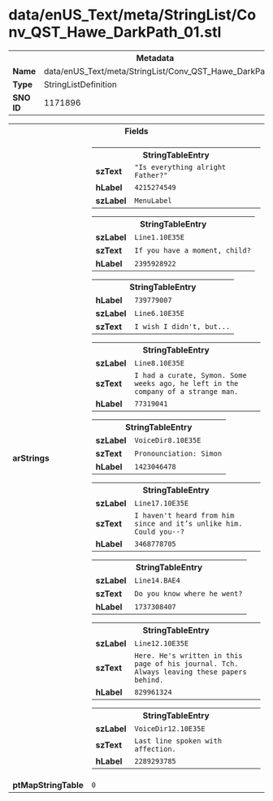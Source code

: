 <h1>data/enUS_Text/meta/StringList/Conv_QST_Hawe_DarkPath_01.stl</h1><table><tr><th colspan="100%">Metadata</th></tr><tr><td><b>Name</b></td><td>data/enUS_Text/meta/StringList/Conv_QST_Hawe_DarkPath_01.stl</td></tr><tr><td><b>Type</b></td><td>StringListDefinition</td></tr><tr><td><b>SNO ID</b></td><td>1171896</td></tr></table>

<table><tr><th colspan="100%">Fields</th></tr><tr><td><b>arStrings</b></td><td><table><tr><th colspan="100%">StringTableEntry</th></tr><tr><td><b>szText</b></td><td><code>"Is everything alright Father?"</code></td></tr><tr><td><b>hLabel</b></td><td><code>4215274549</code></td></tr><tr><td><b>szLabel</b></td><td><code>MenuLabel</code></td></tr></table>


<table><tr><th colspan="100%">StringTableEntry</th></tr><tr><td><b>szLabel</b></td><td><code>Line1.10E35E</code></td></tr><tr><td><b>szText</b></td><td><code>If you have a moment, child?</code></td></tr><tr><td><b>hLabel</b></td><td><code>2395928922</code></td></tr></table>


<table><tr><th colspan="100%">StringTableEntry</th></tr><tr><td><b>hLabel</b></td><td><code>739779007</code></td></tr><tr><td><b>szLabel</b></td><td><code>Line6.10E35E</code></td></tr><tr><td><b>szText</b></td><td><code>I wish I didn't, but...</code></td></tr></table>


<table><tr><th colspan="100%">StringTableEntry</th></tr><tr><td><b>szLabel</b></td><td><code>Line8.10E35E</code></td></tr><tr><td><b>szText</b></td><td><code>I had a curate, Symon. Some weeks ago, he left in the company of a strange man.</code></td></tr><tr><td><b>hLabel</b></td><td><code>77319041</code></td></tr></table>


<table><tr><th colspan="100%">StringTableEntry</th></tr><tr><td><b>szLabel</b></td><td><code>VoiceDir8.10E35E</code></td></tr><tr><td><b>szText</b></td><td><code>Pronounciation: Simon</code></td></tr><tr><td><b>hLabel</b></td><td><code>1423046478</code></td></tr></table>


<table><tr><th colspan="100%">StringTableEntry</th></tr><tr><td><b>szLabel</b></td><td><code>Line17.10E35E</code></td></tr><tr><td><b>szText</b></td><td><code>I haven't heard from him since and it’s unlike him. Could you--?</code></td></tr><tr><td><b>hLabel</b></td><td><code>3468778705</code></td></tr></table>


<table><tr><th colspan="100%">StringTableEntry</th></tr><tr><td><b>szLabel</b></td><td><code>Line14.BAE4</code></td></tr><tr><td><b>szText</b></td><td><code>Do you know where he went?</code></td></tr><tr><td><b>hLabel</b></td><td><code>1737308407</code></td></tr></table>


<table><tr><th colspan="100%">StringTableEntry</th></tr><tr><td><b>szLabel</b></td><td><code>Line12.10E35E</code></td></tr><tr><td><b>szText</b></td><td><code>Here. He's written in this page of his journal. Tch. Always leaving these papers behind.</code></td></tr><tr><td><b>hLabel</b></td><td><code>829961324</code></td></tr></table>


<table><tr><th colspan="100%">StringTableEntry</th></tr><tr><td><b>szLabel</b></td><td><code>VoiceDir12.10E35E</code></td></tr><tr><td><b>szText</b></td><td><code>Last line spoken with affection.</code></td></tr><tr><td><b>hLabel</b></td><td><code>2289293785</code></td></tr></table>


</td></tr><tr><td><b>ptMapStringTable</b></td><td><code>0</code></td></tr></table>

